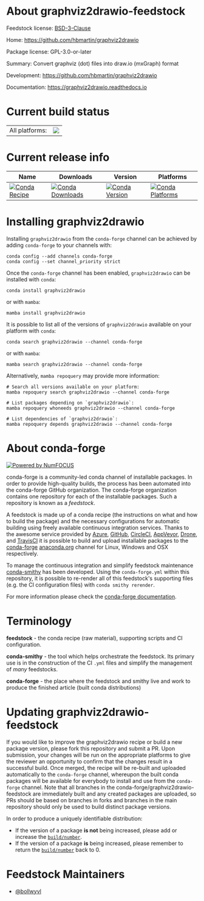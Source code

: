 About graphviz2drawio-feedstock
===============================

Feedstock license: [BSD-3-Clause](https://github.com/conda-forge/graphviz2drawio-feedstock/blob/main/LICENSE.txt)

Home: https://github.com/hbmartin/graphviz2drawio

Package license: GPL-3.0-or-later

Summary: Convert graphviz (dot) files into draw.io (mxGraph) format

Development: https://github.com/hbmartin/graphviz2drawio

Documentation: https://graphviz2drawio.readthedocs.io

Current build status
====================


<table><tr><td>All platforms:</td>
    <td>
      <a href="https://dev.azure.com/conda-forge/feedstock-builds/_build/latest?definitionId=12028&branchName=main">
        <img src="https://dev.azure.com/conda-forge/feedstock-builds/_apis/build/status/graphviz2drawio-feedstock?branchName=main">
      </a>
    </td>
  </tr>
</table>

Current release info
====================

| Name | Downloads | Version | Platforms |
| --- | --- | --- | --- |
| [![Conda Recipe](https://img.shields.io/badge/recipe-graphviz2drawio-green.svg)](https://anaconda.org/conda-forge/graphviz2drawio) | [![Conda Downloads](https://img.shields.io/conda/dn/conda-forge/graphviz2drawio.svg)](https://anaconda.org/conda-forge/graphviz2drawio) | [![Conda Version](https://img.shields.io/conda/vn/conda-forge/graphviz2drawio.svg)](https://anaconda.org/conda-forge/graphviz2drawio) | [![Conda Platforms](https://img.shields.io/conda/pn/conda-forge/graphviz2drawio.svg)](https://anaconda.org/conda-forge/graphviz2drawio) |

Installing graphviz2drawio
==========================

Installing `graphviz2drawio` from the `conda-forge` channel can be achieved by adding `conda-forge` to your channels with:

```
conda config --add channels conda-forge
conda config --set channel_priority strict
```

Once the `conda-forge` channel has been enabled, `graphviz2drawio` can be installed with `conda`:

```
conda install graphviz2drawio
```

or with `mamba`:

```
mamba install graphviz2drawio
```

It is possible to list all of the versions of `graphviz2drawio` available on your platform with `conda`:

```
conda search graphviz2drawio --channel conda-forge
```

or with `mamba`:

```
mamba search graphviz2drawio --channel conda-forge
```

Alternatively, `mamba repoquery` may provide more information:

```
# Search all versions available on your platform:
mamba repoquery search graphviz2drawio --channel conda-forge

# List packages depending on `graphviz2drawio`:
mamba repoquery whoneeds graphviz2drawio --channel conda-forge

# List dependencies of `graphviz2drawio`:
mamba repoquery depends graphviz2drawio --channel conda-forge
```


About conda-forge
=================

[![Powered by
NumFOCUS](https://img.shields.io/badge/powered%20by-NumFOCUS-orange.svg?style=flat&colorA=E1523D&colorB=007D8A)](https://numfocus.org)

conda-forge is a community-led conda channel of installable packages.
In order to provide high-quality builds, the process has been automated into the
conda-forge GitHub organization. The conda-forge organization contains one repository
for each of the installable packages. Such a repository is known as a *feedstock*.

A feedstock is made up of a conda recipe (the instructions on what and how to build
the package) and the necessary configurations for automatic building using freely
available continuous integration services. Thanks to the awesome service provided by
[Azure](https://azure.microsoft.com/en-us/services/devops/), [GitHub](https://github.com/),
[CircleCI](https://circleci.com/), [AppVeyor](https://www.appveyor.com/),
[Drone](https://cloud.drone.io/welcome), and [TravisCI](https://travis-ci.com/)
it is possible to build and upload installable packages to the
[conda-forge](https://anaconda.org/conda-forge) [anaconda.org](https://anaconda.org/)
channel for Linux, Windows and OSX respectively.

To manage the continuous integration and simplify feedstock maintenance
[conda-smithy](https://github.com/conda-forge/conda-smithy) has been developed.
Using the ``conda-forge.yml`` within this repository, it is possible to re-render all of
this feedstock's supporting files (e.g. the CI configuration files) with ``conda smithy rerender``.

For more information please check the [conda-forge documentation](https://conda-forge.org/docs/).

Terminology
===========

**feedstock** - the conda recipe (raw material), supporting scripts and CI configuration.

**conda-smithy** - the tool which helps orchestrate the feedstock.
                   Its primary use is in the construction of the CI ``.yml`` files
                   and simplify the management of *many* feedstocks.

**conda-forge** - the place where the feedstock and smithy live and work to
                  produce the finished article (built conda distributions)


Updating graphviz2drawio-feedstock
==================================

If you would like to improve the graphviz2drawio recipe or build a new
package version, please fork this repository and submit a PR. Upon submission,
your changes will be run on the appropriate platforms to give the reviewer an
opportunity to confirm that the changes result in a successful build. Once
merged, the recipe will be re-built and uploaded automatically to the
`conda-forge` channel, whereupon the built conda packages will be available for
everybody to install and use from the `conda-forge` channel.
Note that all branches in the conda-forge/graphviz2drawio-feedstock are
immediately built and any created packages are uploaded, so PRs should be based
on branches in forks and branches in the main repository should only be used to
build distinct package versions.

In order to produce a uniquely identifiable distribution:
 * If the version of a package **is not** being increased, please add or increase
   the [``build/number``](https://docs.conda.io/projects/conda-build/en/latest/resources/define-metadata.html#build-number-and-string).
 * If the version of a package **is** being increased, please remember to return
   the [``build/number``](https://docs.conda.io/projects/conda-build/en/latest/resources/define-metadata.html#build-number-and-string)
   back to 0.

Feedstock Maintainers
=====================

* [@bollwyvl](https://github.com/bollwyvl/)

